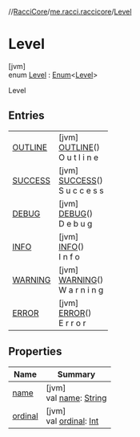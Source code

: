 //[RacciCore](../../../index.md)/[me.racci.raccicore](../index.md)/[Level](index.md)

# Level

[jvm]\
enum [Level](index.md) : [Enum](https://kotlinlang.org/api/latest/jvm/stdlib/kotlin/-enum/index.html)&lt;[Level](index.md)&gt; 

Level

## Entries

| | |
|---|---|
| [OUTLINE](-o-u-t-l-i-n-e/index.md) | [jvm]<br>[OUTLINE](-o-u-t-l-i-n-e/index.md)()<br>O u t l i n e |
| [SUCCESS](-s-u-c-c-e-s-s/index.md) | [jvm]<br>[SUCCESS](-s-u-c-c-e-s-s/index.md)()<br>S u c c e s s |
| [DEBUG](-d-e-b-u-g/index.md) | [jvm]<br>[DEBUG](-d-e-b-u-g/index.md)()<br>D e b u g |
| [INFO](-i-n-f-o/index.md) | [jvm]<br>[INFO](-i-n-f-o/index.md)()<br>I n f o |
| [WARNING](-w-a-r-n-i-n-g/index.md) | [jvm]<br>[WARNING](-w-a-r-n-i-n-g/index.md)()<br>W a r n i n g |
| [ERROR](-e-r-r-o-r/index.md) | [jvm]<br>[ERROR](-e-r-r-o-r/index.md)()<br>E r r o r |

## Properties

| Name | Summary |
|---|---|
| [name](../../me.racci.raccicore.utils.collections/-observable-action/-a-d-d/index.md#-372974862%2FProperties%2F-519281799) | [jvm]<br>val [name](../../me.racci.raccicore.utils.collections/-observable-action/-a-d-d/index.md#-372974862%2FProperties%2F-519281799): [String](https://kotlinlang.org/api/latest/jvm/stdlib/kotlin/-string/index.html) |
| [ordinal](../../me.racci.raccicore.utils.collections/-observable-action/-a-d-d/index.md#-739389684%2FProperties%2F-519281799) | [jvm]<br>val [ordinal](../../me.racci.raccicore.utils.collections/-observable-action/-a-d-d/index.md#-739389684%2FProperties%2F-519281799): [Int](https://kotlinlang.org/api/latest/jvm/stdlib/kotlin/-int/index.html) |
